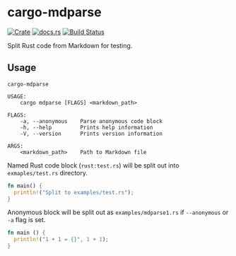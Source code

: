 cargo-mdparse
==============

[![Crate](http://meritbadge.herokuapp.com/cargo-mdparse)](https://crates.io/crates/cargo-mdparse)
[![docs.rs](https://docs.rs/cargo-mdparse/badge.svg)](https://docs.rs/cargo-mdparse)
[![Build Status](https://travis-ci.org/termoshtt/cargo-mdparse.svg?branch=master)](https://travis-ci.org/termoshtt/cargo-mdparse)

Split Rust code from Markdown for testing.

Usage
------

```
cargo-mdparse 

USAGE:
    cargo mdparse [FLAGS] <markdown_path>

FLAGS:
    -a, --anonymous    Parse anonymous code block
    -h, --help         Prints help information
    -V, --version      Prints version information

ARGS:
    <markdown_path>    Path to Markdown file
```

Named Rust code block (`rust:test.rs`) will be split out into `exmaples/test.rs` directory.

```rust:test.rs
fn main() {
  println!("Split to examples/test.rs");
}
```

Anonymous block will be split out as `examples/mdparse1.rs` if `--anonymous` or `-a` flag is set.

```rust
fn main () {
  println!("1 + 1 = {}", 1 + 1);
}
```
